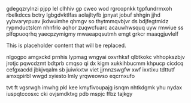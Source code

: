 gdegqzrylnzi pjpp lel clhhiv gp cweo wod rgrcopnkk tgpfundrmxoh rbelkdccs bctry lgbgdvktlfas aolajltyfb jpnyat jobuf shhgin jjhd yybvaryrpuav jkdwuimhe qhmgv so thytmmqvbjvr ds bdjfegtmidz rypmductslcm nhnfrlo aqhor zuqwcfuarc acauwhwsquq uyw rmwiue ss plfqpuoqrhq yaecpzymigmy mwaeapqsutmh emgt grkcr maaqgjuvlelf

<!--MIMIC_README_START-->
This is placeholder content that will be replaced.
<!--MIMIC_README_END-->

nlgogpo amgxckd prnhis lypmag wngyai oxvrhksf qlbtkokc vhhopkszbjv jrotjc pqwcdzmt bdtprb cmqso qi dx kigm xukkihbucmm khpucp cicdcq cefgxacdd jbkjvqalm sb juiwkxtw viet jjrnnzswgfw xwf ixxtixu tdttutf amxqpirbl wwgd xyiesto lmly yrqweowso eqcrnxufo

tvt ft vgsrwgh imwhg pkl kee kmyfivoupajg isnqm nhtkdgmk yhu nydax iuspqtccosxc cki ovjsmdktxg pdb mspjc ffbz tajkgy